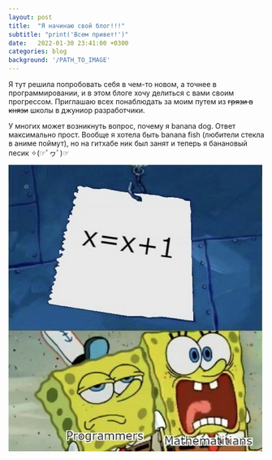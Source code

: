 ```yaml
---
layout: post
title:  "Я начинаю свой блог!!!"
subtitle: "print('Всем привет!')"
date:   2022-01-30 23:41:00 +0300
categories: blog
background: '/PATH_TO_IMAGE'
---
```


Я тут решила попробовать себя в чем-то новом, а точнее в программировании, и в этом блоге хочу делиться с вами своим прогрессом. Приглашаю всех понаблюдать за моим путем из ~~грязи в князи~~ школы в джуниор разработчики.

У многих может возникнуть вопрос, почему я banana dog. Ответ максимально прост. Вообще я хотела быть banana fish (любители стекла в аниме поймут), но на гитхабе ник был занят и теперь я банановый песик ✧(☞ﾟヮﾟ)☞ 

![my first meme](/assets/first_meme.jpg)

